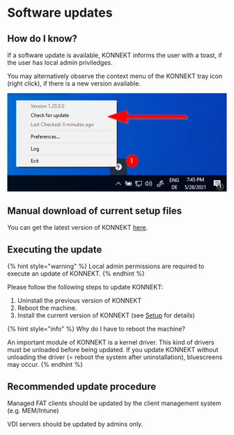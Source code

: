 # Software updates

## How do I know?

If a software update is available, KONNEKT informs the user with a toast, if the user has local admin priviledges.&#x20;

You may alternatively observe the context menu of the KONNEKT tray icon (right click), if there is a new version available.

![](<../.gitbook/assets/image (11).png>)

## Manual download of current setup files

You can get the latest version of KONNEKT [here](https://trial.konnekt.io/).

## Executing the update

{% hint style="warning" %}
Local admin permissions are required to execute an update of KONNEKT.&#x20;
{% endhint %}

Please follow the following steps to update KONNEKT:

1. Uninstall the previous version of KONNEKT
2. Reboot the machine.
3. Install the current version of KONNEKT (see [Setup](setup.md) for details)

{% hint style="info" %}
Why do I have to reboot the machine?

An important module of KONNEKT is a kernel driver. This kind of drivers must be unloaded before being updated. If you update KONNEKT without unloading the driver (= reboot the system after uninstallation), bluescreens may occur.
{% endhint %}

## Recommended update procedure

Managed FAT clients should be updated by the client management system (e.g. MEM/Intune)

VDI servers should be updated by admins only.
